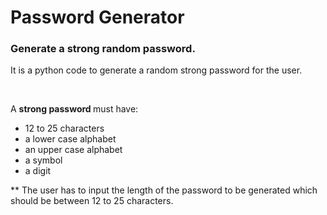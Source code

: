# Password Generator
### Generate a strong random password.

It is a python code to generate a random strong password for the user.

<br> 

A <b> strong password </b> must have:

<ul> 
  <li> 12 to 25 characters </li>
  <li> a lower case alphabet </li>
  <li> an upper case alphabet </li>
  <li> a symbol </li>
  <li> a digit </li>
</ul>

** The user has to input the length of the password to be generated which should be between 12 to 25 characters. 
